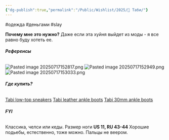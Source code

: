 ```yaml
---
{"dg-publish":true,"permalink":"/Public/Wishlist/2025/🐄 Таби/"}
---
```


#одежда #деньгами #slay

**Почему мне это нужно?**
Даже если эта хуйня выйдет из моды - я все равно буду хотеть ее.

###### **Референсы**
![Pasted image 20250717152817.png](/img/user/Public/Wishlist/2025/attachments/Pasted%20image%2020250717152817.png)
![Pasted image 20250717152949.png](/img/user/Public/Wishlist/2025/attachments/Pasted%20image%2020250717152949.png)
![Pasted image 20250717153033.png](/img/user/Public/Wishlist/2025/attachments/Pasted%20image%2020250717153033.png)

###### **Где купить?**
[Tabi low-top sneakers](https://www.farfetch.com/kz/shopping/men/maison-margiela-tabi-low-top-sneakers-item-19071530.aspx?storeid=9462)
[Tabi leather ankle boots](https://www.farfetch.com/kz/shopping/men/maison-margiela-tabi-leather-ankle-boots-item-13548148.aspx?storeid=11413)
[Tabi 30mm ankle boots](https://www.farfetch.com/kz/shopping/men/maison-margiela-tabi-30mm-ankle-boots-item-14961333.aspx?storeid=11413)

###### **FYI**
Классика, челси или кеды. Размер ноги **US 11, RU 43-44**
Хорошие подьебы, естественно, тоже можно. Пальцы не веером.